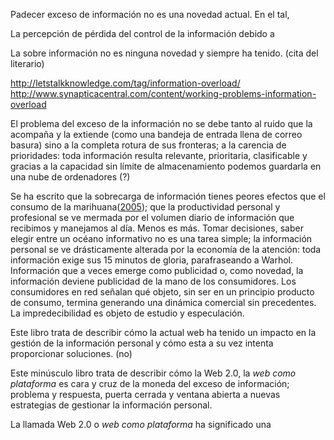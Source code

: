 Padecer exceso de información no es una novedad actual. En el tal, 



La percepción de pérdida del control de la información debido a 


La sobre información no es ninguna novedad y siempre ha tenido.  (cita del literario)

http://letstalkknowledge.com/tag/information-overload/
http://www.synapticacentral.com/content/working-problems-information-overload

El problema del exceso de la información no se debe tanto al ruido que la acompaña y la extiende (como una bandeja de entrada llena de correo basura) sino a la completa rotura de sus fronteras; a la carencia de prioridades: toda información resulta relevante, prioritaria, clasificable y gracias a la capacidad sin límite de almacenamiento podemos guardarla en una nube de ordenadores (?)

Se ha escrito que la sobrecarga de información tienes peores efectos que el consumo de la marihuana([2005](http://www.newscientist.com/article/mg18624973.400)); que la productividad personal y profesional se ve mermada por el volumen diario de información que recibimos y manejamos al día. Menos es más. Tomar decisiones, saber elegir entre un océano informativo no es una tarea simple; la información personal se ve drásticamente alterada por la economía de la atención: toda información exige sus 15 minutos de gloria, parafraseando a Warhol. Información que a veces emerge como publicidad o, como novedad, la información deviene publicidad de la mano de los consumidores. Los consumidores en red señalan qué objeto, sin ser en un principio producto de consumo, termina generando una dinámica comercial sin precedentes. La impredecibilidad es objeto de estudio y especulación. 

Este libro trata de describir cómo la actual web ha tenido un impacto en la gestión de la información personal y cómo esta a su vez intenta proporcionar soluciones. (no)


Este minúsculo libro trata de describir cómo la Web 2.0, la _web como plataforma_ es cara y cruz de la moneda del exceso de información; problema y respuesta, puerta cerrada y ventana abierta a nuevas estrategias de gestionar la información personal. 

La llamada Web 2.0 o _web como plataforma_ ha significado una 